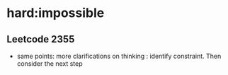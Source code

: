 # hard:impossible
## Leetcode 2355
* same points: more clarifications on thinking : identify constraint. Then consider the next step
